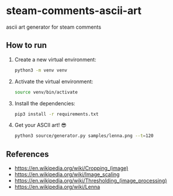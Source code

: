 # steam-comments-ascii-art
ascii art generator for steam comments

## How to run

1. Create a new virtual environment:

   ```bash
   python3 -m venv venv
   ```
2. Activate the virtual environment:

   ```bash
   source venv/bin/activate
   ```

3. Install the dependencies:

   ```bash
   pip3 install -r requirements.txt
   ```

4. Get your ASCII art! 😎

   ```bash
   python3 source/generator.py samples/lenna.png --t=120
   ```

## References
- https://en.wikipedia.org/wiki/Cropping_(image)
- https://en.wikipedia.org/wiki/Image_scaling
- https://en.wikipedia.org/wiki/Thresholding_(image_processing)
- https://en.wikipedia.org/wiki/Lenna
